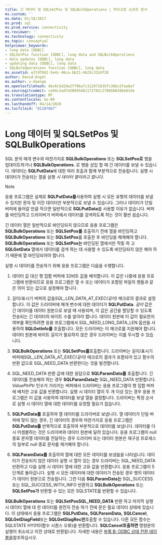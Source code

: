 ```yaml
---
title: 긴 데이터 및 SQLSetPos 및 SQLBulkOperations | 마이크로 소프트 문서
ms.custom: ''
ms.date: 01/19/2017
ms.prod: sql
ms.prod_service: connectivity
ms.reviewer: ''
ms.technology: connectivity
ms.topic: conceptual
helpviewer_keywords:
- long data [ODBC]
- SQLSetPos function [ODBC], long data and SQLBulkOperations
- data updates [ODBC], long data
- updating data [ODBC], long data
- SQLBulkOperations function [ODBC], long data
ms.assetid: e2fdf842-5e4c-46ca-bb21-4625c3324f28
author: David-Engel
ms.author: v-daenge
ms.openlocfilehash: 4bc6c5d2da2f796a7c312971635fc36bc2fae8af
ms.sourcegitcommit: ce94c2ad7a50945481172782c270b5b0206e61de
ms.translationtype: MT
ms.contentlocale: ko-KR
ms.lasthandoff: 04/14/2020
ms.locfileid: "81287867"
---
```

# <a name="long-data-and-sqlsetpos-and-sqlbulkoperations"></a>Long 데이터 및 SQLSetPos 및 SQLBulkOperations
SQL 문의 매개 변수와 마찬가지로 **SQLBulkOperations** 또는 **SQLSetPos로** 행을 업데이트하거나 **SQLBulkOperations**. 로 행을 삽입 할 때 긴 데이터를 보낼 수 있습니다. 데이터는 **SQLPutData**에 대한 여러 호출과 함께 부분적으로 전송됩니다. 실행 시 데이터가 전송되는 열을 실행 *시 데이터 열이라고 합니다.*  
  
> [!NOTE]  
>  응용 프로그램은 실제로 **SQLPutData를**사용하여 실행 시 모든 유형의 데이터를 보낼 수 있지만 문자 및 이진 데이터만 부분적으로 보낼 수 있습니다. 그러나 데이터가 단일 버퍼에 들어갈 만큼 작으면 일반적으로 **SQLPutData**를 사용할 이유가 없습니다. 버퍼를 바인딩하고 드라이버가 버퍼에서 데이터를 검색하도록 하는 것이 훨씬 쉽습니다.  
  
 긴 데이터 열은 일반적으로 바인딩되지 않으므로 응용 프로그램은 **SQLBulkOperations** 또는 **SQLSetPos를** 호출하기 전에 열을 바인딩하고 **SQLBulkOperations** 또는 **SQLSetPos**를 호출한 후 바인딩을 해제해야 합니다. **SQLBulkOperations** 또는 **SQLSetPos는** 바인딩된 열에서만 작동 하 고 **SQLGetData** 열에서 데이터를 검색 하는 데 사용할 수 있도록 바인딩되지 않은 해야 하기 때문에 열 바인딩되어야 합니다.  
  
 실행 시 데이터를 전송하기 위해 응용 프로그램은 다음을 수행합니다.  
  
1.  데이터 값 대신 행 집합 버퍼에 32비트 값을 배치합니다. 이 값은 나중에 응용 프로그램에 반환되므로 응용 프로그램은 열 수 또는 데이터가 포함된 파일의 핸들과 같은 의미 있는 값으로 설정해야 합니다.  
  
2.  길이/표시기 버퍼의 값을*SQL_LEN_DATA_AT_EXEC(길이)* 매크로의 결과로 설정합니다. 이 값은 드라이버에 매개 변수에 대한 데이터가 **SQLPutData**. *길이* 값은 긴 데이터를 데이터 원본으로 보낼 때 사용되며, 이 값은 공간을 할당할 수 있도록 전송되는 긴 데이터의 바이트 수를 알아야 합니다. 데이터 원본에 이 값이 필요한지 여부를 확인하려면 응용 프로그램에서 SQL_NEED_LONG_DATA_LEN 옵션을 사용하여 **SQLGetInfo를** 호출합니다. 모든 드라이버는 이 매크로를 지원해야 합니다. 데이터 원본에 바이트 길이가 필요하지 않은 경우 드라이버는 이를 무시할 수 있습니다.  
  
3.  **SQLBulkOperations** 또는 **SQLSetPos를**호출합니다. 드라이버는 길이/표시기 버퍼에*SQL_LEN_DATA_AT_EXEC(길이)* 매크로의 결과가 포함되어 있고 함수의 반환 값으로 SQL_NEED_DATA 반환한다는 것을 발견합니다.  
  
4.  SQL_NEED_DATA 반환 값에 대한 응답으로 **SQLParamData를** 호출합니다. 긴 데이터를 전송해야 하는 경우 **SQLParamData는** SQL_NEED_DATA 반환합니다. *ValuePtrPtr* 인수가 가리키는 버퍼에서 드라이버는 응용 프로그램이 행 집합 버퍼에 배치한 고유 값을 반환합니다. 실행 시 데이터 열이 두 개 이상 있는 경우 응용 프로그램은 이 값을 사용하여 데이터를 보낼 열을 결정합니다. 드라이버는 특정 순서로 실행 시 데이터 열에 대한 데이터를 요청할 필요가 없습니다.  
  
5.  **SQLPutData를** 호출하여 열 데이터를 드라이버로 보냅니다. 열 데이터가 단일 버퍼에 맞지 않는 경우, 긴 데이터의 경우와 마찬가지로 응용 프로그램은 **SQLPutData를** 반복적으로 호출하여 부분적으로 데이터를 보냅니다. 데이터를 다시 어셈블하는 것은 드라이버와 데이터 원본에 달려 있습니다. 응용 프로그램이 null 종료 문자열 데이터를 전달하는 경우 드라이버 또는 데이터 원본은 재구성 프로세스의 일부로 null 종료 문자를 제거해야 합니다.  
  
6.  **SQLParamData를** 호출하여 열에 대한 모든 데이터를 보냈음을 나타냅니다. 데이터가 전송되지 않은 데이터 실행 시 열이 있는 경우 드라이버는 SQL_NEED_DATA 반환하고 다음 실행 시 데이터 열에 대한 고유 값을 반환합니다. 응용 프로그램이 5단계로 돌아갑니다. 실행 시 모든 데이터에 대한 데이터가 전송된 경우 행의 데이터가 데이터 원본으로 전송됩니다. 그런 다음 **SQLParamData는** SQL_SUCCESS 또는 SQL_SUCCESS_WITH_INFO 반환하고 **SQLBulkOperations** 또는 **SQLSetPos가** 반환할 수 있는 모든 SQLSTATE를 반환할 수 있습니다.  
  
 **SQLBulkOperations** 또는 **SQLSetPosSQL_NEED_DATA** 반환 하고 마지막 실행 시 데이터 열에 대 한 데이터를 완전히 전송 하기 전에 문은 필요 데이터 상태에 있습니다. 이 상태에서 응용 프로그램은 **SQLPutData,** **SQLParamData,** **SQLCancel**, **SQLGetDiagField**또는 **SQLGetDiagRec만**호출할 수 있습니다. 다른 모든 함수는 SQLSTATE HY010(함수 시퀀스 오류)을 반환합니다. **SQLCancel호출하면** 명령문의 실행이 취소되고 이전 상태로 반환됩니다. 자세한 내용은 [부록 B: ODBC 상태 전환 테이블을](../../../odbc/reference/appendixes/appendix-b-odbc-state-transition-tables.md)참조하십시오.
